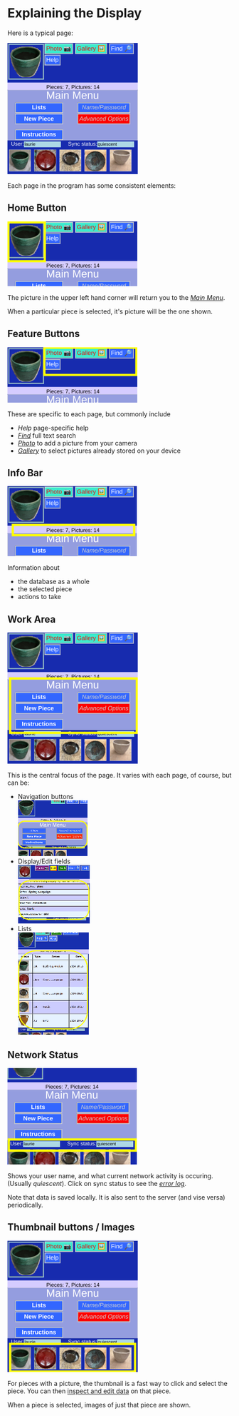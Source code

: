 # Explaining the Display

Here is a typical page:

![](Display.png)

Each page in the program has some consistent elements:

## Home Button

![](Display1.png)

The picture in the upper left hand corner will return you to the [_Main Menu_](MainMenu.md).

When a particular piece is selected, it's picture will be the one shown.

## Feature Buttons

![](Display2.png)

These are specific to each page, but commonly include 
* _Help_ page-specific help
* [_Find_](Search.md) full text search
* [_Photo_](Photo.md) to add a picture from your camera
* [_Gallery_](Photo.md) to select pictures already stored on your device

## Info Bar

![](Display3.png)

Information about 
* the database as a whole
* the selected piece
* actions to take

## Work Area

![](Display33.png)

This is the central focus of the page. It varies with each page, of course, but can be:
* Navigation buttons  
![](Display4a.png)
* Display/Edit fields  
![](Display4b.png)
* Lists  
![](Display4c.png)

## Network Status

![](Display4.png)

Shows your user name, and what current network activity is occuring. (Usually _quiescent_). Click on sync status to see the [_error log_](ErrorLog.md).

Note that data is saved locally. It is also sent to the server (and vise versa) periodically. 

## Thumbnail buttons / Images

![](Display5.png)

For pieces with a picture, the thumbnail is a fast way to click and select the piece. You can then [inspect and edit data](PotMenu.md) on that piece.

When a piece is selected, images of just that piece are shown.
